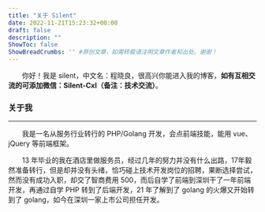 ```yaml
---
title: "关于 Silent"
date: 2022-11-21T15:23:32+08:00
draft: false
description: ""
ShowToc: false
ShowBreadCrumbs: '' #原创文章，如需转载请注明文章作者和出处。谢谢！
---
```



&emsp;&emsp;你好！我是 silent，中文名：程晓良，很高兴你能进入我的博客，**如有互相交流的可添加微信：Silent-Cxl（备注：技术交流）**。

### 关于我
----

&emsp;&emsp;我是一名从服务行业转行的 PHP/Golang 开发，会点前端技能，能用 vue、jQuery 等前端框架。

&emsp;&emsp;13 年毕业的我在酒店里做服务员，经过几年的努力并没有什么出路，17年毅然准备转行，但是却并没有头绪，恰巧碰上技术开发岗位的招聘，果断选择尝试，然而没有成功入职，却交了智商费用 500，而后自学了前端到深圳干了一年前端开发，再通过自学 PHP 转到了后端开发，21 年了解到了 golang 的火爆又开始转到了 golang，如今在深圳一家上市公司担任开发。